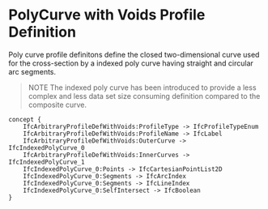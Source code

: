 PolyCurve with Voids Profile Definition
=======================================

Poly curve profile definitons define the closed two-dimensional curve used for the cross-section by a indexed poly curve having straight and circular arc segments.

> NOTE  The indexed poly curve has been introduced to provide a less complex and less data set size consuming definition compared to the composite curve.

```
concept {
    IfcArbitraryProfileDefWithVoids:ProfileType -> IfcProfileTypeEnum
    IfcArbitraryProfileDefWithVoids:ProfileName -> IfcLabel
    IfcArbitraryProfileDefWithVoids:OuterCurve -> IfcIndexedPolyCurve_0
    IfcArbitraryProfileDefWithVoids:InnerCurves -> IfcIndexedPolyCurve_1
    IfcIndexedPolyCurve_0:Points -> IfcCartesianPointList2D
    IfcIndexedPolyCurve_0:Segments -> IfcArcIndex
    IfcIndexedPolyCurve_0:Segments -> IfcLineIndex
    IfcIndexedPolyCurve_0:SelfIntersect -> IfcBoolean
}
```
